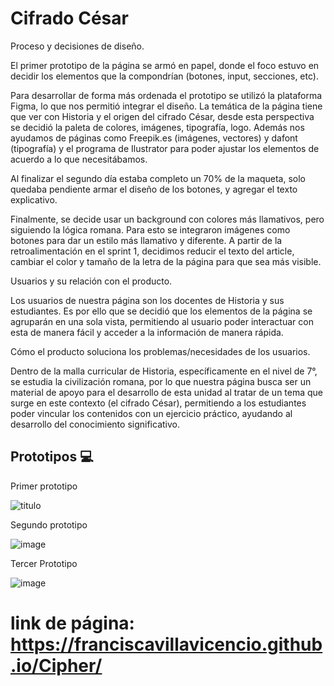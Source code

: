 

# Cifrado César


Proceso y decisiones de diseño.

El primer prototipo de la página se armó en papel, donde el foco estuvo en decidir los elementos que la compondrían (botones, input, secciones, etc).

Para desarrollar de forma más ordenada el prototipo se utilizó la plataforma Figma, lo que nos permitió integrar el diseño. La temática de la página tiene que ver con Historia y el origen del cifrado César, desde esta perspectiva se decidió la paleta de colores, imágenes, tipografía, logo. Además nos ayudamos de páginas como Freepik.es (imágenes, vectores) y dafont (tipografía) y el programa de Ilustrator para poder ajustar los elementos de acuerdo a lo que necesitábamos.

Al finalizar el segundo día estaba completo un 70% de la maqueta, solo quedaba pendiente armar el diseño de los botones, y agregar el texto explicativo.

Finalmente, se decide usar un background con colores más llamativos, pero siguiendo la lógica romana. Para esto se integraron imágenes como botones para dar un estilo más llamativo y diferente. A partir de la retroalimentación en el sprint 1, decidimos reducir el texto del article, cambiar el color y tamaño de la letra de la página para que sea más visible.

Usuarios y su relación con el producto.

Los usuarios de nuestra página son los docentes de Historia y sus estudiantes. Es por ello que se decidió que los elementos de la página se agruparán en una sola vista, permitiendo al usuario poder interactuar con esta de manera fácil y acceder a la información de manera rápida.

Cómo el producto soluciona los problemas/necesidades de los usuarios.

Dentro de la malla curricular de Historia, específicamente en el nivel de 7°, se estudia la civilización romana, por lo que nuestra página busca ser un material de apoyo para el desarrollo de esta unidad al tratar de un tema que surge en este contexto (el cifrado César), permitiendo a los estudiantes poder vincular los contenidos con un ejercicio práctico, ayudando al desarrollo del conocimiento significativo.

## Prototipos :computer:

Primer prototipo

![titulo](https://user-images.githubusercontent.com/89401942/135269513-1b8537b3-1b72-4563-8fdf-38fad54d75a4.png)

Segundo prototipo

![image](https://user-images.githubusercontent.com/89401942/135270066-8b3d2f2e-b00d-45b5-98c2-4237402ab01a.png)

Tercer Prototipo

![image](https://user-images.githubusercontent.com/89401942/135270099-e06d3d5b-e52d-43cb-a260-5c7f5d294793.png)


# link de página: https://franciscavillavicencio.github.io/Cipher/
























